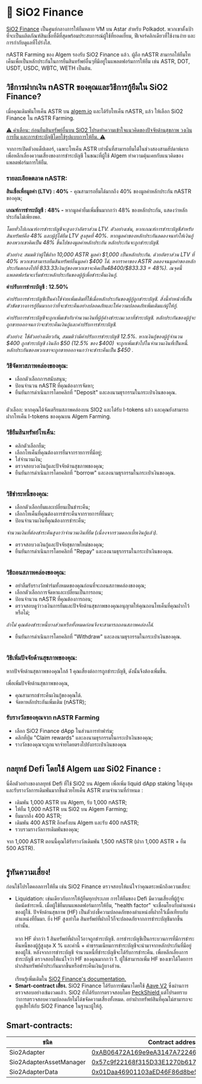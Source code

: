 # 🍋 SiO2 Finance

[SiO2 Finance](https://www.sio2.finance/) เป็นศูนย์กลางการให้ยืมหลาย VM บน Astar สำหรับ Polkadot. พวกเขาตั้งเป้าที่จะเป็นผลิตภัณฑ์สินเชื่อที่ดีที่สุดพร้อมประสบการณ์ผู้ใช้ที่ยอดเยี่ยม, ฟีเจอร์คลิกเดียวที่ใช้งานง่าย และการกำกับดูแลที่โปร่งใส.

nASTR Farming ของ Algem รองรับ SiO2 Finance แล้ว. ผู้ถือ nASTR สามารถให้ยืมโทเค็นเพื่อเป็นหลักประกันในการยืมสินทรัพย์อื่นๆที่มีอยู่ในแพลตฟอร์มการให้ยืม เช่น ASTR, DOT, USDT, USDC, WBTC, WETH เป็นต้น.

## วิธีการฝากเงิน nASTR ของคุณและวิธีการกู้ยืมใน SiO2 Finance?

เมื่อคุณเดิมพันโทเค็น ASTR บน [algem.io](https://www.algem.io/) และได้รับโทเค็น nASTR, แล้ว ให้เลือก SiO2 Finance ใน nASTR Farming.

[⚠️ คำเตือน: ก่อนยืมสินทรัพย์อื่นบน SiO2 โปรดทำความเข้าใจแนวคิดของปัจจัยด้านสุขภาพ วงเงินการยืม และการชำระบัญชีโดยใช้รูปแบบการให้ยืม. ⚠️](https://docs.algem.io/get-started/how-to-use-algems-nastr-farming/sio2-finance#be-aware-of-risks)

จากการเปิดตัวอแด็ปเตอร์, เฉพาะโทเค็น ASTR เท่านั้นที่สามารถยืมได้ในช่วงสองสามสัปดาห์แรก เพื่อหลีกเลี่ยงความเสี่ยงของการชำระบัญชี ในขณะที่ผู้ใช้ Algem ทำความคุ้นเคยกับแนวคิดของแพลตฟอร์มการให้ยืม.

### รายละเอียดตลาด nASTR:

**สินเชื่อเพื่อมูลค่า (LTV) : 40%** - คุณสามารถยืมได้มากถึง 40% ของมูลค่าหลักประกัน nASTR ของคุณ;

**เกณฑ์การชำระบัญชี : 48% -** หากมูลค่ายืมเพิ่มขึ้นมากกว่า 48% ของหลักประกัน, แสดงว่าหลักประกันไม่เพียงพอ.

_โดยทั่วไปเกณฑ์การชำระบัญชีจะสูงกว่าอัตราส่วน LTV. ตัวอย่างเช่น, หากเกณฑ์การชำระบัญชีสำหรับสินทรัพย์คือ 48% และผู้กู้ได้ยืม LTV สูงสุดที่ 40%. หากมูลค่าของหลักประกันลดลงจนทำให้เงินกู้ของพวกเขาคิดเป็น 48% ขึ้นไปของมูลค่าหลักประกัน หลักประกันจะถูกชำระบัญชี._

_ตัวอย่าง: สมมติว่าผู้ใช้ฝาก 10,000 ASTR มูลค่า $1,000 เป็นหลักประกัน. ด้วยอัตราส่วน LTV ที่ 40% พวกเขาสามารถยืมสินทรัพย์อื่นมูลค่า $400 ได้. หากราคาของ ASTR ลดลงจนมูลค่าของหลักประกันตกลงไปที่ $833.33 เงินกู้ของพวกเขาจะคิดเป็น 48% ของมูลค่าหลักประกัน ($400/$833.33 = 48%). ณจุดนี้ แพลตฟอร์มจะเริ่มชำระหลักประกันของผู้กู้เพื่อชำระคืนเงินกู้._

**ค่าปรับการชำระบัญชี : 12.50%**

_ค่าปรับการชำระบัญชีเป็นค่าใช้จ่ายเพิ่มเติมที่ใช้เมื่อหลักประกันของผู้กู้ถูกชำระบัญชี. สิ่งนี้ทำหน้าที่เป็นตัวขัดขวางการกู้ยืมมากกว่าที่จะชำระคืนอย่างปลอดภัยและให้ความปลอดภัยเพิ่มเติมแก่ผู้ให้กู้._

_ค่าปรับการชำระบัญชีจะถูกเพิ่มเข้ากับจำนวนเงินที่ผู้กู้ค้างชำระณเวลาที่ชำระบัญชี. หลักประกันของผู้กู้จะถูกขายออกจนกว่าจะชำระคืนเงินกู้และค่าปรับการชำระบัญชี._

_ตัวอย่าง: ใช้ตัวอย่างเดียวกัน, สมมติว่ามีค่าปรับการชำระบัญชี 12.5%. หากเงินกู้ของผู้กู้จำนวน $400 ถูกชำระบัญชี เงินอีก $50 (12.5% ​​ของ $400) จะถูกเพิ่มเข้าไปในจำนวนเงินที่เป็นหนี้. หลักประกันของพวกเขาจะถูกขายออกจนกว่าจะชำระคืนเป็น $450 ._

### วิธีจัดหาสภาพคล่องของคุณ:

* เลือกตัวเลือกการสนับสนุน;
* ป้อนจำนวน nASTR ที่คุณต้องการจัดหา;
* ยืนยันการดำเนินการโดยคลิกที่ "Deposit" และลงนามธุรกรรมในกระเป๋าเงินของคุณ.

<figure><img src="../../.gitbook/assets/01_Supply.png" alt=""><figcaption></figcaption></figure>

ตัวเลือก: หากคุณได้จัดเตรียมสภาพคล่องบน SIO2 และได้รับ I-tokens แล้ว และคุณยังสามารถฝากโทเค็น I-tokens ของคุณบน Algem Farming.

### วิธียืมสินทรัพย์โทเค็น:

* คลิกตัวเลือกยืม;
* เลือกโทเค็นที่คุณต้องการยืมจากรายการที่มีอยู่;
* ใส่จำนวนเงิน;
* ตรวจสอบวงเงินกู้และปัจจัยด้านสุขภาพของคุณ;
* ยืนยันการดำเนินการโดยคลิกที่ "borrow" และลงนามธุรกรรมในกระเป๋าเงินของคุณ.

<figure><img src="../../.gitbook/assets/02_Borrow.png" alt=""><figcaption></figcaption></figure>

### วิธีชำระหนี้ของคุณ:

* เลือกตัวเลือกยืมและเปลี่ยนเป็นชำระคืน;
* เลือกโทเค็นที่คุณต้องการชำระคืนจากรายการที่ยืมมา;
* ป้อนจำนวนเงินที่คุณต้องการชำระคืน;

_จำนวนเงินที่ต้องชำระคืนสูงกว่าจำนวนเงินที่ยืม (เนื่องจากรวมดอกเบี้ยเงินกู้แล้ว)._

* ตรวจสอบวงเงินกู้และปัจจัยสุขภาพใหม่ของคุณ;
* ยืนยันการดำเนินการโดยคลิกที่ "Repay" และลงนามธุรกรรมในกระเป๋าเงินของคุณ.

<figure><img src="../../.gitbook/assets/03_Repay.png" alt=""><figcaption></figcaption></figure>

### วิธีถอนสภาพคล่องของคุณ:

* อย่าลืมรับรางวัลฟาร์มทั้งหมดของคุณก่อนที่จะถอนสภาพคล่องของคุณ;
* เลือกตัวเลือกการจัดหาและเปลี่ยนเป็นการถอน;
* ป้อนจำนวน nASTR ที่คุณต้องการถอน;
* ตรวจสอบดูว่าวงเงินการยืมและปัจจัยด้านสุขภาพของคุณอนุญาตให้คุณถอนโทเค็นที่คุณฝากไว้หรือไม่;

_ถ้าไม่ คุณต้องชำระหนี้บางส่วนหรือทั้งหมดก่อนจึงจะสามารถถอนสภาพคล่องได้._

* ยืนยันการดำเนินการโดยคลิกที่ "Withdraw" และลงนามธุรกรรมในกระเป๋าเงินของคุณ.

<figure><img src="../../.gitbook/assets/04_Withdraw.png" alt=""><figcaption></figcaption></figure>

### วิธีเพิ่มปัจจัยด้านสุขภาพของคุณ:

หากปัจจัยด้านสุขภาพของคุณใกล้ 1 คุณเสี่ยงต่อการถูกชำระบัญชี, ดังนั้นจึงต้องเพิ่มขึ้น.

เพื่อเพิ่มปัจจัยด้านสุขภาพของคุณ,

* คุณสามารถชำระคืนเงินกู้ของคุณได้.
* จัดหาหลักประกันเพิ่มเติม (nASTR);

### รับรางวัลของคุณจาก nASTR Farming

* เลือก SiO2 Finance dApp ในส่วนการทำฟาร์ม;
* คลิกที่ปุ่ม "Claim rewards" และลงนามธุรกรรมในกระเป๋าเงินของคุณ;
* รางวัลของคุณจะถูกแจกจ่ายโดยตรงไปยังกระเป๋าเงินของคุณ

<figure><img src="../../.gitbook/assets/05_Claim.png" alt=""><figcaption></figcaption></figure>

## กลยุทธ์ Defi โดยใช้ Algem และ Si02 Finance :

นี่คือตัวอย่างของกลยุทธ์ Defi ที่ใช้ SiO2 บน Algem เพื่อเพิ่ม liquid dApp staking ให้สูงสุดและรับรางวัลการเดิมพันมากขึ้นด้วยโทเค็น ASTR ตามจำนวนที่กำหนด :

* เดิมพัน 1,000 ASTR บน Algem, รับ 1,000 nASTR;
* ให้ยืม 1,000 nASTR บน Si02 บน Algem Farming;
* ยืมมากถึง 400 ASTR;
* เดิมพัน 400 ASTR อีกครั้งบน Algem และรับ 400 nASTR;
* รวบรวมรางวัลการเดิมพันของคุณ;

จาก 1,000 ASTR ตอนนี้คุณได้รับรางวัลเดิมพัน 1,500 nASTR (ฝาก 1,000 ASTR + ยืม 500 ASTR).

<figure><img src="../../.gitbook/assets/Defi Strategy _ nASTR Lending.png" alt=""><figcaption></figcaption></figure>

## รู้ทันความเสี่ยง!

ก่อนใช้โปรโตคอลการให้ยืม เช่น SiO2 Finance ตรวจสอบให้แน่ใจว่าคุณตระหนักถึงความเสี่ยง:

* Liquidation: เช่นเดียวกับการให้กู้ยืมทุกประเภท การให้ยืมของ Defi มีความเสี่ยงที่ผู้กู้จะผิดนัดชำระหนี้. เมื่อผู้ใช้ยืมบนแพลตฟอร์มการให้ยืม, "health factor" จะเชื่อมโยงกับตำแหน่งของผู้ใช้. ปัจจัยด้านสุขภาพ (HF) เป็นตัวบ่งชี้ความปลอดภัยของตำแหน่งที่ฝากไว้เมื่อเทียบกับตำแหน่งที่ยืมมา. ยิ่ง HF สูงเท่าใด สินทรัพย์ที่ฝากไว้ก็จะปลอดภัยจากการชำระบัญชีมากขึ้นเท่านั้น. \
  \
  หาก HF ต่ำกว่า 1 สินทรัพย์ที่ฝากไว้อาจถูกชำระบัญชี. การชำระบัญชีเป็นกระบวนการที่มีการชำระคืนหนี้ของผู้กู้สูงสุด X % และค่านี้ + ค่าธรรมเนียมการชำระบัญชีจะนำมาจากหลักประกันที่มีอยู่ของผู้ใช้. หลังจากการชำระบัญชี จำนวนหนี้ที่ชำระบัญชีจะได้รับการชำระคืน. เพื่อหลีกเลี่ยงการชำระบัญชี ตรวจสอบให้แน่ใจว่า HF ของคุณมากกว่า 1. ผู้ใช้สามารถเพิ่ม HF ของเขาได้โดยการฝากสินทรัพย์ค้ำประกันมากขึ้นหรือชำระคืนเงินกู้บางส่วน. \
  \
  เรียนรู้เพิ่มเติมใน [SiO2 Finance's documentation.](https://sio2-finance.gitbook.io/en/systems/risk-parameters)
* **Smart-contract เสี่ยง.** SiO2 Finance ได้รับการพัฒนาโดยใช้ [Aave V2](https://docs.aave.com/developers/v/2.0/security-and-audits) ซึ่งผ่านการตรวจสอบอย่างเข้มงวดแล้ว. SiO2 ยังได้รับการตรวจสอบโดย [PeckShield ](https://github.com/SiO2-Finance/contracts/tree/main/audits)แต่โปรดทราบว่าการตรวจสอบความปลอดภัยไม่ได้ขจัดความเสี่ยงทั้งหมด. อย่าฝากทรัพย์สินที่คุณไม่สามารถจะสูญเสียให้กับ SiO2 Finance ในฐานะผู้ให้กู้.

## Smart-contracts:

<table><thead><tr><th width="264">ชนิด</th><th>Contract address</th></tr></thead><tbody><tr><td>Sio2Adapter</td><td><a href="https://blockscout.com/astar/address/0xAB06472A169e9eA3147A722464631D10553E384D">0xAB06472A169e9eA3147A722464631D10553E384D</a></td></tr><tr><td>Sio2AdapterAssetManager</td><td><a href="https://blockscout.com/astar/address/0x57c9f22168f315D33E1270b617F32F7940B89D67">0x57c9f22168f315D33E1270b617F32F7940B89D67</a></td></tr><tr><td>Sio2AdapterData</td><td><a href="https://blockscout.com/astar/address/0x01Daa46901103aED46F86d8be5376c3e12E8bd8b">0x01Daa46901103aED46F86d8be5376c3e12E8bd8b</a></td></tr></tbody></table>
